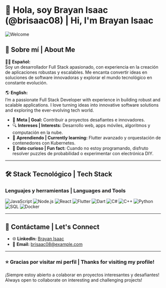 # 👋 Hola, soy Brayan Isaac (@brisaac08) | Hi, I'm Brayan Isaac

![Welcome](https://via.placeholder.com/1200x300.png?text=Welcome+to+My+GitHub+Profile!) <!-- Cambia esta URL por un banner personalizado -->

## 🌟 Sobre mí | About Me
👨‍💻 **Español:**  
Soy un desarrollador Full Stack apasionado, con experiencia en la creación de aplicaciones robustas y escalables. Me encanta convertir ideas en soluciones de software innovadoras y explorar el mundo tecnológico en constante evolución.

🌎 **English:**  
I’m a passionate Full Stack Developer with experience in building robust and scalable applications. I love turning ideas into innovative software solutions and exploring the ever-evolving tech world.

- 🎯 **Meta | Goal:** Contribuir a proyectos desafiantes e innovadores.  
- 🔍 **Intereses | Interests:** Desarrollo web, apps móviles, algoritmos y computación en la nube.  
- 🌱 **Aprendiendo | Currently learning:** Flutter avanzado y orquestación de contenedores con Kubernetes.  
- 🎨 **Dato curioso | Fun fact:** Cuando no estoy programando, disfruto resolver puzzles de probabilidad o experimentar con electrónica DIY.  

---

## 🛠️ **Stack Tecnológico | Tech Stack**
### **Lenguajes y herramientas | Languages and Tools**
![JavaScript](https://img.shields.io/badge/-JavaScript-F7DF1E?style=flat-square&logo=javascript&logoColor=black)
![Node.js](https://img.shields.io/badge/-Node.js-339933?style=flat-square&logo=node.js&logoColor=white)
![React](https://img.shields.io/badge/-React-61DAFB?style=flat-square&logo=react&logoColor=black)
![Flutter](https://img.shields.io/badge/-Flutter-02569B?style=flat-square&logo=flutter&logoColor=white)
![Dart](https://img.shields.io/badge/-Dart-0175C2?style=flat-square&logo=dart&logoColor=white)
![C#](https://img.shields.io/badge/-C%23-239120?style=flat-square&logo=c-sharp&logoColor=white)
![C++](https://img.shields.io/badge/-C++-00599C?style=flat-square&logo=c%2B%2B&logoColor=white)
![Python](https://img.shields.io/badge/-Python-3776AB?style=flat-square&logo=python&logoColor=white)
![SQL](https://img.shields.io/badge/-SQL-4479A1?style=flat-square&logo=MySQL&logoColor=white)
![Docker](https://img.shields.io/badge/-Docker-2496ED?style=flat-square&logo=docker&logoColor=white)

---

## 💬 **Contáctame | Let's Connect**
- 🌐 **LinkedIn:** [Brayan Isaac](https://linkedin.com/in/tu-url)  
- 📧 **Email:** brisaac08@example.com  

---

### ⭐ **Gracias por visitar mi perfil | Thanks for visiting my profile!**
¡Siempre estoy abierto a colaborar en proyectos interesantes y desafiantes!
Always open to collaborate on interesting and challenging projects!
